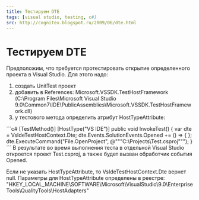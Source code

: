 ```yaml
---
title: Тестируем DTE
tags: [visual studio, testing, c#]
src: http://cognitex.blogspot.ru/2009/06/dte.html
---
```

# Тестируем DTE
Предположим, что требуется протестировать открытие определенного проекта в Visual Studio. Для этого надо:
<ol>
  <li>создать UnitTest проект</li>
  <li>добавить в References: Microsoft.VSSDK.TestHostFramework (С:\Program Files\Microsoft Visual Studio 9.0\Common7\IDE\PublicAssemblies\Microsoft.VSSDK.TestHostFramework.dll)</li>
  <li> у тестового метода определить атрибут HostTypeAttribute:</li>
</ol>
```c#
[TestMethod()]
[HostType("VS IDE")]
public void InvokeTest()
{
    	var dte = VsIdeTestHostContext.Dte;
    	dte.Events.SolutionEvents.Opened += () =>
    	{
    	};
    	dte.ExecuteCommand("File.OpenProject", @"""C:\Projects\Test.csproj""");
}
```
В результате во время выполнения теста в отдельной Visual Studio откроется проект Test.csproj, а также будет вызван обработчик события Opened.

Если не указать HostTypeAttribute, то VsIdeTestHostContext.Dte вернет null.
Параметры для HostTypeAttribute определены в реестре: "HKEY_LOCAL_MACHINE\SOFTWARE\Microsoft\VisualStudio\9.0\EnterpriseTools\QualityTools\HostAdapters\"
